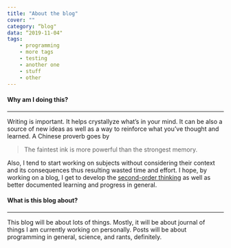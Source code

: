 ```yaml
---
title: "About the blog"
cover: ""
category: “blog"
data: “2019-11-04"
tags:
    - programming
    - more tags
    - testing
    - another one
    - stuff
    - other
---
```




#### Why am I doing this?

---

Writing is important. It helps crystallyze what’s in your mind. It can be also a source of new ideas as well as a way to reinforce what you’ve thought and learned. A Chinese proverb goes by

> The faintest ink is more powerful than the strongest memory.

Also, I tend to start working on subjects without considering their context and its consequences thus resulting wasted time and effort. I hope, by working on a blog, I get to develop the [second-order thinking](https://fs.blog/2016/04/second-order-thinking/) as well as better documented learning and progress in general.



#### What is this blog about?

---

This blog will be about lots of things. Mostly, it will be about journal of things I am currently working on personally. Posts will be about programming in general, science, and rants, definitely. 

